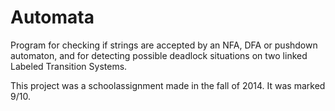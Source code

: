 # Automata
Program for checking if strings are accepted by an NFA, DFA or pushdown automaton, 
and for detecting possible deadlock situations on two linked Labeled Transition Systems.

This project was a schoolassignment made in the fall of 2014. It was marked 9/10.

